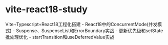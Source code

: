 # vite-react18-study
Vite+Typescript+React18工程化搭建 - React18中的ConcurrentMode(并发模式) - Suspense、SuspenseList和ErrorBoundary实战 - 更新优先级和setState批处理优化 - startTransition和useDeferredValue实战
